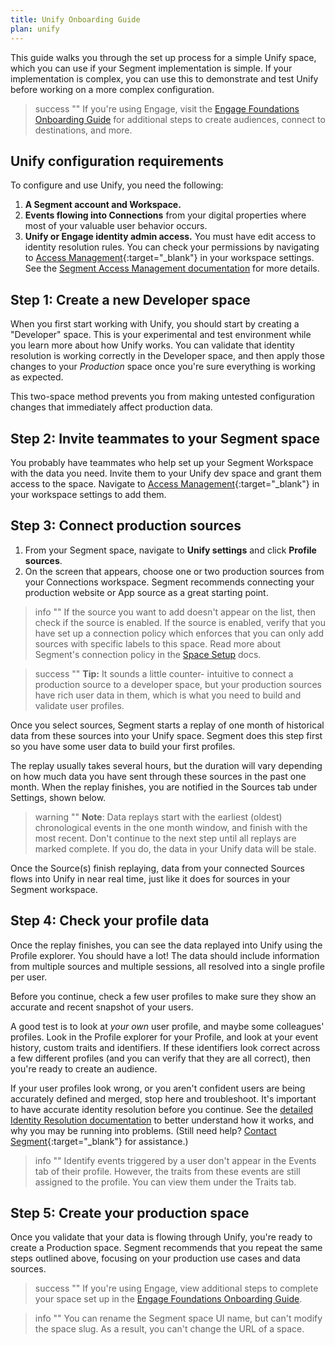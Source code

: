 ```yaml
---
title: Unify Onboarding Guide
plan: unify
---
```


This guide walks you through the set up process for a simple Unify space, which you can use if your Segment implementation is simple. If your implementation is complex, you can use this to demonstrate and test Unify before working on a more complex configuration.

> success ""
> If you're using Engage, visit the [Engage Foundations Onboarding Guide](/docs/engage/quickstart) for additional steps to create audiences, connect to destinations, and more.

## Unify configuration requirements

To configure and use Unify, you need the following:

1. **A Segment account and Workspace.**
2. **Events flowing into Connections** from your digital properties where most of your valuable user behavior occurs.
3. **Unify or Engage identity admin access.** You must have edit access to identity resolution rules. You can check your permissions by navigating to [Access Management](https://app.segment.com/goto-my-workspace/settings/access-management){:target="_blank"} in your workspace settings. See the [Segment Access Management documentation](/docs/segment-app/iam/) for more details.

## Step 1: Create a new Developer space

When you first start working with Unify, you should start by creating a "Developer" space. This is your experimental and test environment while you learn more about how Unify works. You can validate that identity resolution is working correctly in the Developer space, and then apply those changes to your *Production* space once you're sure everything is working as expected.

This two-space method prevents you from making untested configuration changes that immediately affect production data.

<!-- TODO: I can't see this in any of the spaces I'm an admin in
To create a Engage space:
1. In your Segment workspace, click **Engage** from the left-navigation.
2.  -->

## Step 2: Invite teammates to your Segment space

You probably have teammates who help set up your Segment Workspace with the data you need. Invite them to your Unify dev space and grant them access to the space. Navigate to [Access Management](https://app.segment.com/goto-my-workspace/settings/access-management){:target="_blank"} in your workspace settings to add them.

<!-- TODO: actually add steps here -->

## Step 3: Connect production sources

1. From your Segment space, navigate to **Unify settings** and click **Profile sources**.
2. On the screen that appears, choose one or two production sources from your Connections workspace.
   Segment recommends connecting your production website or App source as a great starting point.

> info ""
> If the source you want to add doesn't appear on the list, then check if the source is enabled. If the source is enabled, verify that you have set up a connection policy which enforces that you can only add sources with specific labels to this space. Read more about Segment's connection policy in the [Space Setup](/docs/unify/identity-resolution/space-setup/#step-three-set-up-a-connection-policy) docs.

> success ""
> **Tip:** It sounds a little counter- intuitive to connect a production source to a developer space, but your production sources have rich user data in them, which is what you need to build and validate user profiles.

Once you select sources, Segment starts a replay of one month of historical data from these sources into your Unify space. Segment does this step first so you have some user data to build your first profiles.

The replay usually takes several hours, but the duration will vary depending on how much data you have sent through these sources in the past one month. When the replay finishes, you are notified in the Sources tab under Settings, shown below.

> warning ""
> **Note**: Data replays start with the earliest (oldest) chronological events in the one month window, and finish with the most recent. Don't continue to the next step until all replays are marked complete. If you do, the data in your Unify data will be stale.

Once the Source(s) finish replaying, data from your connected Sources flows into Unify in near real time, just like it does for sources in your Segment workspace.


## Step 4: Check your profile data

Once the replay finishes, you can see the data replayed into Unify using the Profile explorer. You should have a lot! The data should include information from multiple sources and multiple sessions, all resolved into a single profile per user.

Before you continue, check a few user profiles to make sure they show an accurate and recent snapshot of your users.

A good test is to look at _your own_ user profile, and maybe some colleagues' profiles. Look in the Profile explorer for your Profile, and look at your event history, custom traits and identifiers. If these identifiers look correct across a few different profiles (and you can verify that they are all correct), then you're ready to create an audience.

If your user profiles look wrong, or you aren't confident users are being accurately defined and merged, stop here and troubleshoot. It's important to have accurate identity resolution before you continue. See the [detailed Identity Resolution documentation](/docs/unify/identity-resolution/) to better understand how it works, and why you may be running into problems. (Still need help? [Contact Segment](https://segment.com/help/contact/){:target="_blank"} for assistance.)

> info ""
> Identify events triggered by a user don't appear in the Events tab of their profile. However, the traits from these events are still assigned to the profile. You can view them under the Traits tab.



## Step 5: Create your production space

Once you validate that your data is flowing through Unify, you're ready to create a Production space. Segment recommends that you repeat the same steps outlined above, focusing on your production use cases and data sources.

> success ""
> If you're using Engage, view additional steps to complete your space set up in the [Engage Foundations Onboarding Guide](/docs/engage/quickstart).

> info ""
> You can rename the Segment space UI name, but can't modify the space slug. As a result, you can't change the URL of a space.
